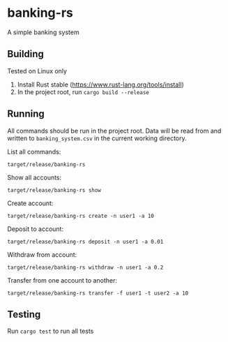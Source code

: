 # banking-rs

A simple banking system

## Building
Tested on Linux only
1. Install Rust stable (https://www.rust-lang.org/tools/install)
2. In the project root, run `cargo build --release`

## Running
All commands should be run in the project root. Data will be read from and written to `banking_system.csv` in the current working directory.

List all commands:

`target/release/banking-rs`

Show all accounts:

`target/release/banking-rs show`

Create account:

`target/release/banking-rs create -n user1 -a 10`

Deposit to account:

`target/release/banking-rs deposit -n user1 -a 0.01`

Withdraw from account:

`target/release/banking-rs withdraw -n user1 -a 0.2`

Transfer from one account to another:

`target/release/banking-rs transfer -f user1 -t user2 -a 10`

## Testing
Run `cargo test` to run all tests
